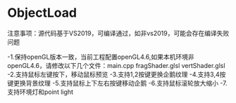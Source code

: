 # ObjectLoad

注意事项：源代码基于VS2019，可编译通过，如非vs2019，可能会存在编译失败问题

-1.保持openGL版本一致，当前工程配置openGL4.6,如果本机环境非openGL4.6，请修改以下几个文件：main.cpp fragShader.glsl vertShader.glsl
-2.支持鼠标左键按下，移动鼠标预览
-3.支持1,2按键更换企鹅纹理
-4.支持3,4按键更换背景纹理
-5.支持鼠标上下左右按键移动企鹅
-6.支持鼠标滚轮放大缩小
-7.支持环境灯和point light
